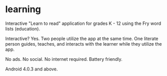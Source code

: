 learning
========

Interactive "Learn to read" application for grades K - 12 using the Fry word lists (education).

Interactive?  Yes.  Two people utilize the app at the same time.  One literate person guides, teaches, and interacts with the learner while they utilize the app.

No ads.  No social.  No internet required.  Battery friendly.

Android 4.0.3 and above.
